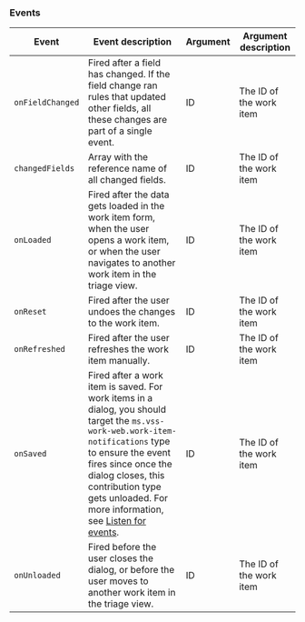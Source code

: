 <p></p>

### Events

| Event          | Event description    | Argument | Argument description     |
|----------------|----------------------|----------|--------------------------|
| `onFieldChanged` | Fired after a field has changed. If the field change ran rules that updated other fields, all these changes are part of a single event.          | ID       | The ID of the work item |
| `changedFields`  | Array with the reference name of all changed fields.       | ID         | The ID of the work item   |
| `onLoaded`       | Fired after the data gets loaded in the work item form, when the user opens a work item, or when the user navigates to another work item in the triage view.      | ID       | The ID of the work item |
| `onReset`        | Fired after the user undoes the changes to the work item.    | ID         | The ID of the work item   |
| `onRefreshed`    | Fired after the user refreshes the work item manually.       | ID       | The ID of the work item |
| `onSaved`        | Fired after a work item is saved. For work items in a dialog, you should target the `ms.vss-work-web.work-item-notifications` type to ensure the event fires since once the dialog closes, this contribution type gets unloaded. For more information, see [Listen for events](#listenforevents). | ID       | The ID of the work item  |
| `onUnloaded`     | Fired before the user closes the dialog, or before the user moves to another work item in the triage view.   | ID       | The ID of the work item  |
